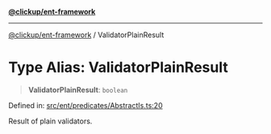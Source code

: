 [**@clickup/ent-framework**](../README.md)

***

[@clickup/ent-framework](../globals.md) / ValidatorPlainResult

# Type Alias: ValidatorPlainResult

> **ValidatorPlainResult**: `boolean`

Defined in: [src/ent/predicates/AbstractIs.ts:20](https://github.com/clickup/ent-framework/blob/master/src/ent/predicates/AbstractIs.ts#L20)

Result of plain validators.
